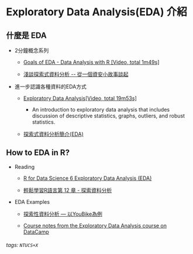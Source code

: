 # Exploratory Data Analysis(EDA) 介紹

## 什麼是 EDA

* 2分鐘概念系列

    * [Goals of EDA - Data Analysis with R [Video, total 1m49s]](https://www.youtube.com/watch?v=NEvuulahg2g)

    * [淺談探索式資料分析 -- 從一個資安小故事談起](https://www.bnext.com.tw/article/39237/BN-2016-04-15-114140-77)

* 進一步認識各種資料的EDA方式

    * [Exploratory Data Analysis[Video, total 19m53s]](https://www.youtube.com/watch?v=zHcQPKP6NpM)

        * An introduction to exploratory data analysis that includes discussion of descriptive statistics, graphs, outliers, and robust statistics.
    * [探索式資料分析簡介(EDA)](http://www.hmwu.idv.tw/web/R/C00-1-hmwu_R-EDA-Intro.pdf)

## How to EDA in R?

* Reading

    * [R for Data Science 6 Exploratory Data Analysis (EDA)](http://r4ds.had.co.nz/exploratory-data-analysis-eda-1.html)

    * [輕鬆學習R語言第 12 章 - 探索資料分析](http://www.learn-r-the-easy-way.tw/chapters/13)

* EDA Examples

    * [探索性資料分析 — 以YouBike為例](https://dspim.github.io/A1-EDA-R/advanced-EDA.html)

    * [Course notes from the Exploratory Data Analysis course on DataCamp](http://www.rpubs.com/williamsurles/298945)



###### tags: `NTUCS+X`

